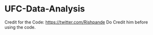 # UFC-Data-Analysis
Credit for the Code: https://twitter.com/Rishpande
Do Credit him before using the code.
